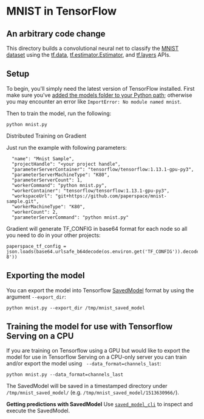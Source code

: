 # MNIST in TensorFlow
## An arbitrary code change

This directory builds a convolutional neural net to classify the [MNIST
dataset](http://yann.lecun.com/exdb/mnist/) using the
[tf.data](https://www.tensorflow.org/api_docs/python/tf/data),
[tf.estimator.Estimator](https://www.tensorflow.org/api_docs/python/tf/estimator/Estimator),
and
[tf.layers](https://www.tensorflow.org/api_docs/python/tf/layers)
APIs.


## Setup

To begin, you'll simply need the latest version of TensorFlow installed.
First make sure you've [added the models folder to your Python path](/official/#running-the-models); otherwise you may encounter an error like `ImportError: No module named mnist`.

Then to train the model, run the following:

```
python mnist.py
```

Distributed Training on Gradient

Just run the example with following parameters:
```
  "name": "Mnist Sample",
  "projectHandle": "<your project handle",
  "parameterServerContainer": "tensorflow/tensorflow:1.13.1-gpu-py3",
  "parameterServerMachineType": "K80",
  "parameterServerCount": 1,
  "workerCommand": "python mnist.py",
  "workerContainer": "tensorflow/tensorflow:1.13.1-gpu-py3",
  "workspaceUrl": "git+https://github.com/paperspace/mnist-sample.git",
  "workerMachineType": "K80",
  "workerCount": 2,
  "parameterServerCommand": "python mnist.py"
```
Gradient will generate TF_CONFIG in base64 format for each node so all you need to do in your other projects:
```
paperspace_tf_config = json.loads(base64.urlsafe_b64decode(os.environ.get('TF_CONFIG')).decode('utf-8'))
```

## Exporting the model

You can export the model into Tensorflow [SavedModel](https://www.tensorflow.org/guide/saved_model) format by using the argument `--export_dir`:

```
python mnist.py --export_dir /tmp/mnist_saved_model
```

## Training the model for use with Tensorflow Serving on a CPU

If you are training on Tensorflow using a GPU but would like to export the model for use in Tensorflow Serving on a CPU-only server you can train and/or export the model using ` --data_format=channels_last`:
```
python mnist.py --data_format=channels_last
```

The SavedModel will be saved in a timestamped directory under `/tmp/mnist_saved_model/` (e.g. `/tmp/mnist_saved_model/1513630966/`).

**Getting predictions with SavedModel**
Use [`saved_model_cli`](https://www.tensorflow.org/guide/saved_model#cli_to_inspect_and_execute_savedmodel) to inspect and execute the SavedModel.
